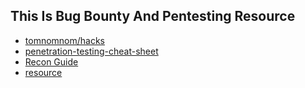 
## This Is Bug Bounty And Pentesting Resource 

  - [tomnomnom/hacks](https://github.com/tomnomnom/hacks)
  - [penetration-testing-cheat-sheet](https://github.com/ivan-sincek/penetration-testing-cheat-sheet)
  - [Recon Guide ](https://gowthams.gitbook.io/bughunter-handbook/list-of-vulnerabilities-bugs/recon-and-osint/recon)
  - [resource](https://github.com/LuD1161/HackingSimplified/tree/master/Recon)
